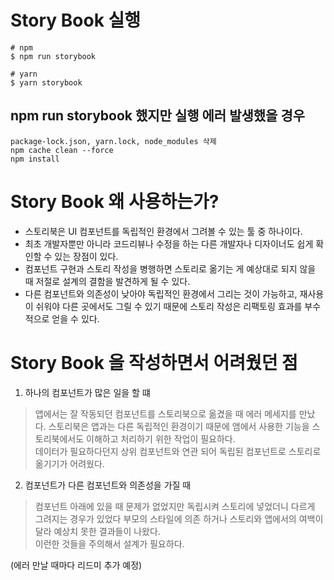# Story Book 실행
```
# npm
$ npm run storybook

# yarn
$ yarn storybook
```
## npm run storybook 했지만 실행 에러 발생했을 경우
```
package-lock.json, yarn.lock, node_modules 삭제
npm cache clean --force
npm install
```

# Story Book 왜 사용하는가?
* 스토리북은 UI 컴포넌트를 독립적인 환경에서 그려볼 수 있는 툴 중 하나이다. 
* 최초 개발자뿐만 아니라 코드리뷰나 수정을 하는 다른 개발자나 디자이너도 쉽게 확인할 수 있는 장점이 있다.
* 컴포넌트 구현과 스토리 작성을 병행하면 스토리로 옮기는 게 예상대로 되지 않을 때 저절로 설계의 결함을 발견하게 될 수 있다.
* 다른 컴포넌트와 의존성이 낮아야 독립적인 환경에서 그리는 것이 가능하고, 재사용이 쉬워야 다른 곳에서도 그릴 수 있기 때문에 스토리 작성은 리팩토링 효과를 부수적으로 얻을 수 있다.

# Story Book 을 작성하면서 어려웠던 점
1. 하나의 컴포넌트가 많은 일을 할 떄 
> 앱에서는 잘 작동되던 컴포넌트를 스토리북으로 옮겼을 때 에러 메세지를 만났다.
> 스토리북은 앱과는 다른 독립적인 환경이기 때문에 앰에서 사용한 기능을 스토리북에서도 이해하고 처리하기 위한 작업이 필요하다. </br> 데이터가 필요하다던지 상위 컴포넌트와 연관 되어 독립된 컴포넌트로 스토리로 옮기기가 어려웠다.

2. 컴포넌트가 다른 컴포넌트와 의존성을 가질 때
> 컴포넌트 아래에 있을 때 문제가 없었지만 독립시켜 스토리에 넣었더니 다르게 그려지는 경우가 있었다
> 부모의 스타일에 의존 하거나 스토리와 앱에서의 여백이 달라 예상치 못한 결과들이 나왔다. </br> 이런한 것들을 주의해서 설계가 필요하다.


(에러 만날 때마다 리드미 추가 예정)
